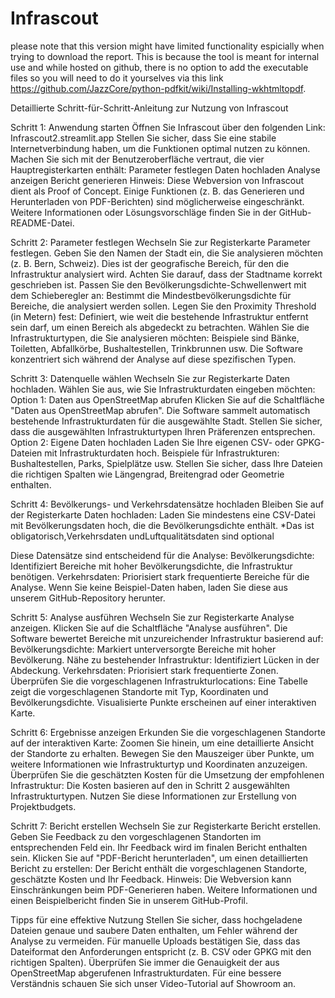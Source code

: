 # Infrascout
please note that this version might have limited functionality espicially when trying to download the report. This is because the tool is meant for internal use and while hosted on github, there is no option to add the executable files so you will need to do it yourselves via this link https://github.com/JazzCore/python-pdfkit/wiki/Installing-wkhtmltopdf.

 Detaillierte Schritt-für-Schritt-Anleitung zur Nutzung von Infrascout

Schritt 1: Anwendung starten
Öffnen Sie Infrascout über den folgenden Link:
Infrascout2.streamlit.app
Stellen Sie sicher, dass Sie eine stabile Internetverbindung haben, um die Funktionen optimal nutzen zu können.
Machen Sie sich mit der Benutzeroberfläche vertraut, die vier Hauptregisterkarten enthält:
Parameter festlegen
Daten hochladen
Analyse anzeigen
Bericht generieren
Hinweis: Diese Webversion von Infrascout dient als Proof of Concept.
Einige Funktionen (z. B. das Generieren und Herunterladen von PDF-Berichten) sind möglicherweise eingeschränkt.
Weitere Informationen oder Lösungsvorschläge finden Sie in der GitHub-README-Datei.

Schritt 2: Parameter festlegen
Wechseln Sie zur Registerkarte Parameter festlegen.
Geben Sie den Namen der Stadt ein, die Sie analysieren möchten (z. B. Bern, Schweiz).
Dies ist der geografische Bereich, für den die Infrastruktur analysiert wird.
Achten Sie darauf, dass der Stadtname korrekt geschrieben ist.
Passen Sie den Bevölkerungsdichte-Schwellenwert mit dem Schieberegler an:
Bestimmt die Mindestbevölkerungsdichte für Bereiche, die analysiert werden sollen.
Legen Sie den Proximity Threshold (in Metern) fest:
Definiert, wie weit die bestehende Infrastruktur entfernt sein darf, um einen Bereich als abgedeckt zu betrachten.
Wählen Sie die Infrastrukturtypen, die Sie analysieren möchten:
Beispiele sind Bänke, Toiletten, Abfallkörbe, Bushaltestellen, Trinkbrunnen usw.
Die Software konzentriert sich während der Analyse auf diese spezifischen Typen.

Schritt 3: Datenquelle wählen
Wechseln Sie zur Registerkarte Daten hochladen.
Wählen Sie aus, wie Sie Infrastrukturdaten eingeben möchten:
Option 1: Daten aus OpenStreetMap abrufen
Klicken Sie auf die Schaltfläche "Daten aus OpenStreetMap abrufen".
Die Software sammelt automatisch bestehende Infrastrukturdaten für die ausgewählte Stadt.
Stellen Sie sicher, dass die ausgewählten Infrastrukturtypen Ihren Präferenzen entsprechen.
Option 2: Eigene Daten hochladen
Laden Sie Ihre eigenen CSV- oder GPKG-Dateien mit Infrastrukturdaten hoch.
Beispiele für Infrastrukturen: Bushaltestellen, Parks, Spielplätze usw.
Stellen Sie sicher, dass Ihre Dateien die richtigen Spalten wie Längengrad, Breitengrad oder Geometrie enthalten.

Schritt 4: Bevölkerungs- und Verkehrsdatensätze hochladen
Bleiben Sie auf der Registerkarte Daten hochladen:
Laden Sie mindestens eine CSV-Datei mit Bevölkerungsdaten hoch, die die Bevölkerungsdichte enthält. *Das ist obligatorisch,Verkehrsdaten undLuftqualitätsdaten sind optional

Diese Datensätze sind entscheidend für die Analyse:
Bevölkerungsdichte: Identifiziert Bereiche mit hoher Bevölkerungsdichte, die Infrastruktur benötigen.
Verkehrsdaten: Priorisiert stark frequentierte Bereiche für die Analyse.
Wenn Sie keine Beispiel-Daten haben, laden Sie diese aus unserem GitHub-Repository herunter.

Schritt 5: Analyse ausführen
Wechseln Sie zur Registerkarte Analyse anzeigen.
Klicken Sie auf die Schaltfläche "Analyse ausführen".
Die Software bewertet Bereiche mit unzureichender Infrastruktur basierend auf:
Bevölkerungsdichte: Markiert unterversorgte Bereiche mit hoher Bevölkerung.
Nähe zu bestehender Infrastruktur: Identifiziert Lücken in der Abdeckung.
Verkehrsdaten: Priorisiert stark frequentierte Zonen.
Überprüfen Sie die vorgeschlagenen Infrastrukturlocations:
Eine Tabelle zeigt die vorgeschlagenen Standorte mit Typ, Koordinaten und Bevölkerungsdichte.
Visualisierte Punkte erscheinen auf einer interaktiven Karte.

Schritt 6: Ergebnisse anzeigen
Erkunden Sie die vorgeschlagenen Standorte auf der interaktiven Karte:
Zoomen Sie hinein, um eine detaillierte Ansicht der Standorte zu erhalten.
Bewegen Sie den Mauszeiger über Punkte, um weitere Informationen wie Infrastrukturtyp und Koordinaten anzuzeigen.
Überprüfen Sie die geschätzten Kosten für die Umsetzung der empfohlenen Infrastruktur:
Die Kosten basieren auf den in Schritt 2 ausgewählten Infrastrukturtypen.
Nutzen Sie diese Informationen zur Erstellung von Projektbudgets.

Schritt 7: Bericht erstellen
Wechseln Sie zur Registerkarte Bericht erstellen.
Geben Sie Feedback zu den vorgeschlagenen Standorten im entsprechenden Feld ein.
Ihr Feedback wird im finalen Bericht enthalten sein.
Klicken Sie auf "PDF-Bericht herunterladen", um einen detaillierten Bericht zu erstellen:
Der Bericht enthält die vorgeschlagenen Standorte, geschätzte Kosten und Ihr Feedback.
Hinweis:
Die Webversion kann Einschränkungen beim PDF-Generieren haben.
Weitere Informationen und einen Beispielbericht finden Sie in unserem GitHub-Profil.

Tipps für eine effektive Nutzung
Stellen Sie sicher, dass hochgeladene Dateien genaue und saubere Daten enthalten, um Fehler während der Analyse zu vermeiden.
Für manuelle Uploads bestätigen Sie, dass das Dateiformat den Anforderungen entspricht (z. B. CSV oder GPKG mit den richtigen Spalten).
Überprüfen Sie immer die Genauigkeit der aus OpenStreetMap abgerufenen Infrastrukturdaten.
Für eine bessere Verständnis schauen Sie sich unser Video-Tutorial auf Showroom an.
